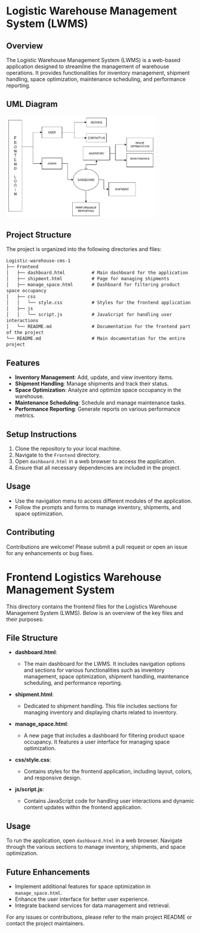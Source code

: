 # Logistic Warehouse Management System (LWMS)

## Overview
The Logistic Warehouse Management System (LWMS) is a web-based application designed to streamline the management of warehouse operations. It provides functionalities for inventory management, shipment handling, space optimization, maintenance scheduling, and performance reporting.

## UML Diagram
<img src="./images/UML-diagram.drawio.png" width="400">

## Project Structure
The project is organized into the following directories and files:

```
Logistic-warehouse-cms-1
├── Frontend
│   ├── dashboard.html          # Main dashboard for the application
│   ├── shipment.html           # Page for managing shipments
│   ├── manage_space.html       # Dashboard for filtering product space occupancy
│   ├── css
│   │   └── style.css           # Styles for the frontend application
│   ├── js
│   │   └── script.js           # JavaScript for handling user interactions
│   └── README.md               # Documentation for the frontend part of the project
└── README.md                   # Main documentation for the entire project
```

## Features
- **Inventory Management**: Add, update, and view inventory items.
- **Shipment Handling**: Manage shipments and track their status.
- **Space Optimization**: Analyze and optimize space occupancy in the warehouse.
- **Maintenance Scheduling**: Schedule and manage maintenance tasks.
- **Performance Reporting**: Generate reports on various performance metrics.

## Setup Instructions
1. Clone the repository to your local machine.
2. Navigate to the `Frontend` directory.
3. Open `dashboard.html` in a web browser to access the application.
4. Ensure that all necessary dependencies are included in the project.

## Usage
- Use the navigation menu to access different modules of the application.
- Follow the prompts and forms to manage inventory, shipments, and space optimization.

## Contributing
Contributions are welcome! Please submit a pull request or open an issue for any enhancements or bug fixes.


# Frontend Logistics Warehouse Management System

This directory contains the frontend files for the Logistics Warehouse Management System (LWMS). Below is an overview of the key files and their purposes:

## File Structure

- **dashboard.html**: 
  - The main dashboard for the LWMS. It includes navigation options and sections for various functionalities such as inventory management, space optimization, shipment handling, maintenance scheduling, and performance reporting.

- **shipment.html**: 
  - Dedicated to shipment handling. This file includes sections for managing inventory and displaying charts related to inventory.

- **manage_space.html**: 
  - A new page that includes a dashboard for filtering product space occupancy. It features a user interface for managing space optimization.

- **css/style.css**: 
  - Contains styles for the frontend application, including layout, colors, and responsive design.

- **js/script.js**: 
  - Contains JavaScript code for handling user interactions and dynamic content updates within the frontend application.

## Usage

To run the application, open `dashboard.html` in a web browser. Navigate through the various sections to manage inventory, shipments, and space optimization.

## Future Enhancements

- Implement additional features for space optimization in `manage_space.html`.
- Enhance the user interface for better user experience.
- Integrate backend services for data management and retrieval.

For any issues or contributions, please refer to the main project README or contact the project maintainers.